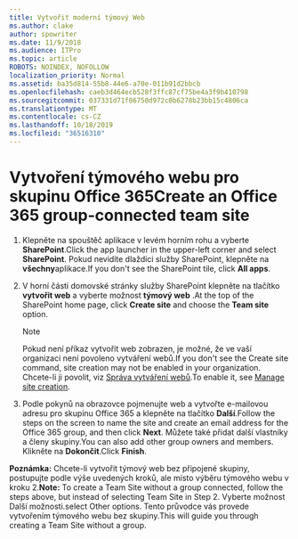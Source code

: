```yaml
---
title: Vytvořit moderní týmový Web
ms.author: clake
author: spowriter
ms.date: 11/9/2018
ms.audience: ITPro
ms.topic: article
ROBOTS: NOINDEX, NOFOLLOW
localization_priority: Normal
ms.assetid: ba35d814-55b8-44e6-a70e-011b91d2bbcb
ms.openlocfilehash: caeb3d464ecb528f3ffc87cf75be4a3f9b410798
ms.sourcegitcommit: 037331d71f06750d972c0b6278b23bb15c4806ca
ms.translationtype: MT
ms.contentlocale: cs-CZ
ms.lasthandoff: 10/18/2019
ms.locfileid: "36516310"
---
```

# <a name="create-an-office-365-group-connected-team-site"></a><span data-ttu-id="02c8d-102">Vytvoření týmového webu pro skupinu Office 365</span><span class="sxs-lookup"><span data-stu-id="02c8d-102">Create an Office 365 group-connected team site</span></span>

1. <span data-ttu-id="02c8d-103">Klepněte na spouštěč aplikace v levém horním rohu a vyberte **SharePoint**.</span><span class="sxs-lookup"><span data-stu-id="02c8d-103">Click the app launcher in the upper-left corner and select **SharePoint**.</span></span> <span data-ttu-id="02c8d-104">Pokud nevidíte dlaždici služby SharePoint, klepněte na **všechny**aplikace.</span><span class="sxs-lookup"><span data-stu-id="02c8d-104">If you don't see the SharePoint tile, click **All apps**.</span></span>
    
2. <span data-ttu-id="02c8d-105">V horní části domovské stránky služby SharePoint klepněte na tlačítko **vytvořit web** a vyberte možnost **týmový web** .</span><span class="sxs-lookup"><span data-stu-id="02c8d-105">At the top of the SharePoint home page, click **Create site** and choose the **Team site** option.</span></span> 
    
    > [!NOTE]
    > <span data-ttu-id="02c8d-106">Pokud není příkaz vytvořit web zobrazen, je možné, že ve vaší organizaci není povoleno vytváření webů.</span><span class="sxs-lookup"><span data-stu-id="02c8d-106">If you don't see the Create site command, site creation may not be enabled in your organization.</span></span> <span data-ttu-id="02c8d-107">Chcete-li ji povolit, viz [Správa vytváření webů](https://go.microsoft.com/fwlink/?linkid=2009644).</span><span class="sxs-lookup"><span data-stu-id="02c8d-107">To enable it, see [Manage site creation](https://go.microsoft.com/fwlink/?linkid=2009644).</span></span> 
  
3. <span data-ttu-id="02c8d-108">Podle pokynů na obrazovce pojmenujte web a vytvořte e-mailovou adresu pro skupinu Office 365 a klepněte na tlačítko **Další**.</span><span class="sxs-lookup"><span data-stu-id="02c8d-108">Follow the steps on the screen to name the site and create an email address for the Office 365 group, and then click **Next**.</span></span> <span data-ttu-id="02c8d-109">Můžete také přidat další vlastníky a členy skupiny.</span><span class="sxs-lookup"><span data-stu-id="02c8d-109">You can also add other group owners and members.</span></span> <span data-ttu-id="02c8d-110">Klikněte na **Dokončit**.</span><span class="sxs-lookup"><span data-stu-id="02c8d-110">Click **Finish**.</span></span>
  
 <span data-ttu-id="02c8d-111">**Poznámka:** Chcete-li vytvořit týmový web bez připojené skupiny, postupujte podle výše uvedených kroků, ale místo výběru týmového webu v kroku 2.</span><span class="sxs-lookup"><span data-stu-id="02c8d-111">**Note:** To create a Team Site without a group connected, follow the steps above, but instead of selecting Team Site in Step 2.</span></span> <span data-ttu-id="02c8d-112">Vyberte možnost Další možnosti.</span><span class="sxs-lookup"><span data-stu-id="02c8d-112">select Other options.</span></span> <span data-ttu-id="02c8d-113">Tento průvodce vás provede vytvořením týmového webu bez skupiny.</span><span class="sxs-lookup"><span data-stu-id="02c8d-113">This will guide you through creating a Team Site without a group.</span></span> 
    


